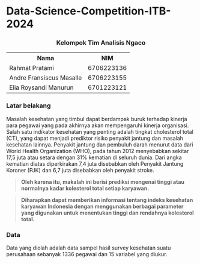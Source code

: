 # Data-Science-Competition-ITB-2024

### <p align="center">Kelompok Tim Analisis Ngaco</p>


<table align="center">
  <tr>
    <th>Nama</th>
    <th>NIM</th>
  </tr>
  <tr>
    <td>Rahmat Pratami</td>
    <td>6706223136</td>
  </tr>
  <tr>
    <td>Andre Fransiscus Masalle</td>
    <td>6706223155</td>
  </tr>
  <tr>
    <td>Elia Roysandi Manurun</td>
    <td>6701223121</td>
  </tr>
</table>






### Latar belakang


Masalah kesehatan yang timbul dapat berdampak buruk terhadap kinerja para pegawai 
yang pada akhirnya akan mempengaruhi kinerja organisasi. 
Salah satu indikator kesehatan yang penting adalah tingkat cholesterol total (CT), yang dapat menjadi prediktor risiko penyakit jantung dan masalah kesehatan lainnya. 
Penyakit jantung dan pembuluh darah menurut data dari World Health Organization (WHO), pada tahun 2012 menyebabkan sekitar 17,5 juta atau setara dengan 31% kematian di seluruh dunia. 
Dari angka kematian diatas diperkirakan 7,4 juta disebabkan oleh Penyakit Jantung Koroner (PJK) dan 6,7 juta disebabkan oleh penyakit stroke.

> **Oleh karena itu, makalah ini berisi prediksi mengenai tinggi atau normalnya kadar kolesterol total setiap karyawan.** 

> **Diharapkan dapat memberikan informasi tentang indeks kesehatan karyawan Indonesia dengan menggunakan berbagai parameter yang digunakan untuk menentukan tinggi dan rendahnya 
kolesterol total.**



### Data 


Data yang diolah adalah data sampel hasil survey kesehatan suatu perusahaan sebanyak 1336 pegawai dan 15 variabel yang diukur. 


